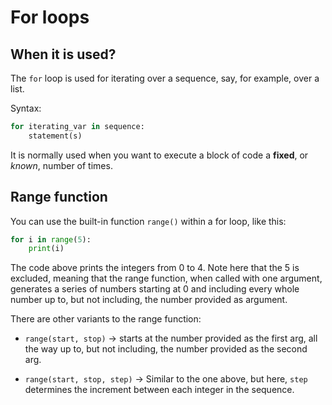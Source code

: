 # For loops

## When it is used?

The `for` loop is used for iterating over a sequence, say, for example, over a list.

Syntax:

```python
for iterating_var in sequence:
    statement(s)
```

It is normally used when you want to execute a block of code a **fixed**, or *known*, number of times. 

## Range function

You can use the built-in function `range()` within a for loop, like this:

```python
for i in range(5):
    print(i)
```

The code above prints the integers from 0 to 4. Note here that the 5 is excluded, meaning that the range function, when called with one argument, generates a series of numbers starting at 0 and including every whole number up to, but not including, the number provided as argument.

There are other variants to the range function:
* `range(start, stop)` -> starts at the number provided as the first arg, all the way up to, but not including, the number provided as the second arg.

* `range(start, stop, step)` -> Similar to the one above, but here, `step` determines the increment between each integer in the sequence.